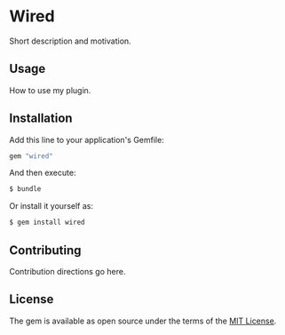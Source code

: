 # Wired
Short description and motivation.

## Usage
How to use my plugin.

## Installation
Add this line to your application's Gemfile:

```ruby
gem "wired"
```

And then execute:
```bash
$ bundle
```

Or install it yourself as:
```bash
$ gem install wired
```

## Contributing
Contribution directions go here.

## License
The gem is available as open source under the terms of the [MIT License](https://opensource.org/licenses/MIT).

